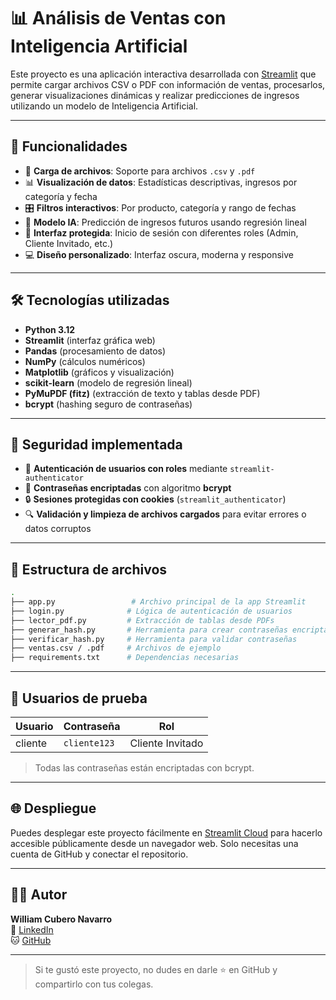 # 📊 Análisis de Ventas con Inteligencia Artificial

Este proyecto es una aplicación interactiva desarrollada con [Streamlit](https://streamlit.io/) que permite cargar archivos CSV o PDF con información de ventas, procesarlos, generar visualizaciones dinámicas y realizar predicciones de ingresos utilizando un modelo de Inteligencia Artificial.

---

## 🚀 Funcionalidades

- 📁 **Carga de archivos**: Soporte para archivos `.csv` y `.pdf`
- 📊 **Visualización de datos**: Estadísticas descriptivas, ingresos por categoría y fecha
- 🎛️ **Filtros interactivos**: Por producto, categoría y rango de fechas
- 🤖 **Modelo IA**: Predicción de ingresos futuros usando regresión lineal
- 🧾 **Interfaz protegida**: Inicio de sesión con diferentes roles (Admin, Cliente Invitado, etc.)
- 💻 **Diseño personalizado**: Interfaz oscura, moderna y responsive

---

## 🛠️ Tecnologías utilizadas

- **Python 3.12**
- **Streamlit** (interfaz gráfica web)
- **Pandas** (procesamiento de datos)
- **NumPy** (cálculos numéricos)
- **Matplotlib** (gráficos y visualización)
- **scikit-learn** (modelo de regresión lineal)
- **PyMuPDF (fitz)** (extracción de texto y tablas desde PDF)
- **bcrypt** (hashing seguro de contraseñas)

---

## 🔐 Seguridad implementada

- 🔐 **Autenticación de usuarios con roles** mediante `streamlit-authenticator`
- 🧂 **Contraseñas encriptadas** con algoritmo **bcrypt**
- 🔒 **Sesiones protegidas con cookies** (`streamlit_authenticator`)
- 🔍 **Validación y limpieza de archivos cargados** para evitar errores o datos corruptos

---

## 📂 Estructura de archivos

```bash
.
├── app.py                 # Archivo principal de la app Streamlit
├── login.py              # Lógica de autenticación de usuarios
├── lector_pdf.py         # Extracción de tablas desde PDFs
├── generar_hash.py       # Herramienta para crear contraseñas encriptadas
├── verificar_hash.py     # Herramienta para validar contraseñas
├── ventas.csv / .pdf     # Archivos de ejemplo
├── requirements.txt      # Dependencias necesarias
```

---

## 🔐 Usuarios de prueba

| Usuario   | Contraseña       | Rol             |
|-----------|------------------|------------------|
| cliente   | `cliente123`     | Cliente Invitado |

> Todas las contraseñas están encriptadas con bcrypt.

---

## 🌐 Despliegue

Puedes desplegar este proyecto fácilmente en [Streamlit Cloud](https://streamlit.io/cloud) para hacerlo accesible públicamente desde un navegador web. Solo necesitas una cuenta de GitHub y conectar el repositorio.

---

## 👨‍💻 Autor

**William Cubero Navarro**  
🔗 [LinkedIn](https://www.linkedin.com/in/william-cubero-navarro-75880727a/)  
🐱 [GitHub](https://github.com/DevWilliamCN)

---

> Si te gustó este proyecto, no dudes en darle ⭐ en GitHub y compartirlo con tus colegas.
